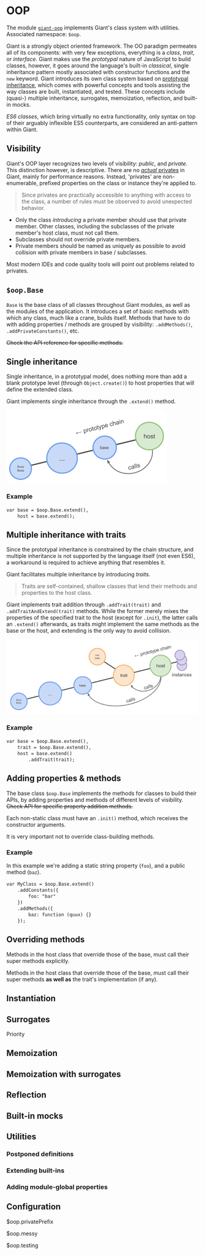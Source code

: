 <!-- @@@page:manual@@@ -->
<!-- @@@title:OOP@@@ -->

OOP
===

The module [`giant-oop`](https://github.com/giantjs/giant-oop) implements Giant's class system with utilities. Associated namespace: `$oop`.

Giant is a strongly object oriented framework. The OO paradigm permeates all of its components: with very few exceptions, everything is a *class*, *trait*, or *interface*. Giant makes use the *prototypal* nature of JavaScript to build classes, however, it goes around the language's built-in *classical*, single inheritance pattern mostly associated with constructor functions and the `new` keyword. Giant introduces its own class system based on [prototypal inheritance](https://developer.mozilla.org/en/docs/Web/JavaScript/Inheritance_and_the_prototype_chain), which comes with powerful concepts and tools assisting the way classes are built, instantiated, and tested. These concepts include (quasi-) multiple inheritance, surrogates, memoization, reflection, and built-in mocks.

*ES6 classes*, which bring virtually no extra functionality, only syntax on top of their arguably inflexible ES5 counterparts, are considered an anti-pattern within Giant.

Visibility
----------

Giant's OOP layer recognizes two levels of visibility: *public*, and *private*. This distinction however, is descriptive. There are no [*actual* privates](http://javascript.crockford.com/private.html) in Giant, mainly for performance reasons. Instead, 'privates' are non-enumerable, prefixed properties on the class or instance they're applied to.

> Since privates are practically accessible to anything with access to the class, a number of rules must be observed to avoid unexpected behavior.

- Only the class *introducing* a private member should use that private member. Other classes, including the subclasses of the private member's host class, must not call them.
- Subclasses should not override private members.
- Private members should be named as uniquely as possible to avoid collision with private members in base / subclasses.

Most modern IDEs and code quality tools will point out problems related to privates.

`$oop.Base`
-----------

`Base` is the base class of all classes throughout Giant modules, as well as the modules of the application. It introduces a set of basic methods with which any class, much like a crane, builds itself. Methods that have to do with adding properties / methods are grouped by visibility: `.addMethods()`, `.addPrivateConstants()`, etc.
 
~~Check the API reference for specific methods.~~

Single inheritance
------------------

Single inheritance, in a prototypal model, does nothing more than add a blank prototype level (through `Object.create()`) to host properties that will define the extended class.

Giant implements single inheritance through the `.extend()` method.

![Single Inheritance](https://raw.githubusercontent.com/giantjs/giant-developer-guide/master/images/Single%20Inheritance.png)

### Example

    var base = $oop.Base.extend(),
        host = base.extend();

Multiple inheritance with traits
--------------------------------

Since the prototypal inheritance is constrained by the chain structure, and multiple inheritance is not supported by the language itself (not even ES6), a workaround is required to achieve anything that resembles it.

Giant facilitates multiple inheritance by introducing *traits*.

> Traits are self-contained, shallow classes that lend their methods and properties to the host class.

Giant implements trait addition through `.addTrait(trait)` and `.addTraitAndExtend(trait)` methods. While the former merely mixes the properties of the specified trait to the host (except for `.init`), the latter calls an `.extend()` afterwards, as traits might implement the same methods as the base or the host, and extending is the only way to avoid collision.

![Multiple Inheritance](https://raw.githubusercontent.com/giantjs/giant-developer-guide/master/images/Multiple%20Inheritance.png)

### Example

    var base = $oop.Base.extend(),
        trait = $oop.Base.extend(),
        host = base.extend()
            .addTrait(trait);

Adding properties & methods
---------------------------

The base class `$oop.Base` implements the methods for classes to build their APIs, by adding properties and methods of different levels of visibility. ~~Check API for specific property addition methods.~~

Each non-static class must have an `.init()` method, which receives the constructor arguments.

It is very important not to override class-building methods.

### Example

In this example we're adding a static string property (`foo`), and a public method (`baz`). 
    
    var MyClass = $oop.Base.extend()
        .addConstants({
            foo: "bar"
        })
        .addMethods({
            baz: function (quux) {}
        });        

Overriding methods
------------------

Methods in the host class that override those of the base, must call their super methods explicitly.

Methods in the host class that override those of the base, must call their super methods **as well as** the trait's implementation (if any).
        
Instantiation
-------------

Surrogates
----------

Priority

Memoization
-----------

Memoization with surrogates
---------------------------

Reflection
----------

Built-in mocks
--------------

Utilities
---------

### Postponed definitions

### Extending built-ins

### Adding module-global properties

Configuration
-------------

$oop.privatePrefix

$oop.messy

$oop.testing